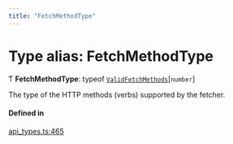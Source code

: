 ```yaml
---
title: "FetchMethodType"
---
```

# Type alias: FetchMethodType

Ƭ **FetchMethodType**: typeof [`ValidFetchMethods`](../variables/ValidFetchMethods.md)[`number`]

The type of the HTTP methods (verbs) supported by the fetcher.

#### Defined in

[api_types.ts:465](https://github.com/coda/packs-sdk/blob/main/api_types.ts#L465)
